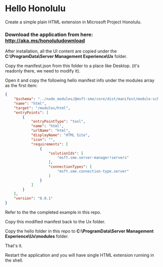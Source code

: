 # Hello Honolulu
Create a simple plain HTML extension in Microsoft Project Honolulu.


### Download the application from here: http://aka.ms/honoluludownload

After installation, all the UI content are copied under the **C:\ProgramData\Server Management Experience\Ux** folder.

Copy the manifest.json from this folder to a place like Desktop. (it's readonly there, we need to modify it).

Open it and copy the following hello manifest info under the modules array as the first item:

```json
{
    "$schema": "../node_modules/@msft-sme/core/dist/manifest/module-schema.json#",
    "name": "html",
    "target": "/modules/html",
    "entryPoints": [
        {
            "entryPointType": "tool",
            "name": "html",
            "urlName": "html",
            "displayName": "HTML Site",
            "icon": "",
            "requirements": [
                {
                    "solutionIds": [
                        "msft.sme.server-manager!servers"
                    ],
                    "connectionTypes": [
                        "msft.sme.connection-type.server"
                    ]
                }
            ]
        }
    ],
    "version": "0.0.1"
}
```

Refer to the the completed example in this repo.

Copy this modified manifest back to the Ux folder.

Copy the hello folder in this repo to **C:\ProgramData\Server Management Experience\Ux\modules** folder.

That's it.

Restart the application and you will have single HTML extension running in the shell.
